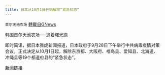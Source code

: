 ```yaml
---
title: 日本从10月1日开始解除“紧急状态”
---
```

`首尔天池农场` [轉載自GNews](https://gnews.org/zh-hans/1559836/)

韩国首尔天池农场—–追着曙光跑

即时简讯，据日本雅虎新闻报道，日本政府于9月28日下午举行中共病毒疫情对策会议，正式决定从10月1日起，解除东京都、大阪府、福岛县、爱知县、北海道、冲绳县等19个都道府县的“紧急状态”。

[新闻链接](https://news.yahoo.co.jp/articles/ba4c0c71ac76095e046df4d52b3513a8f3bb797c/images/000)
